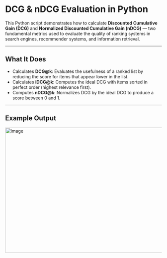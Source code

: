 #  DCG & nDCG Evaluation in Python

This Python script demonstrates how to calculate **Discounted Cumulative Gain (DCG)** and **Normalized Discounted Cumulative Gain (nDCG)** — two fundamental metrics used to evaluate the quality of ranking systems in search engines, recommender systems, and information retrieval.

---

##  What It Does

- Calculates **DCG@k**: Evaluates the usefulness of a ranked list by reducing the score for items that appear lower in the list.
- Calculates **iDCG@k**: Computes the ideal DCG with items sorted in perfect order (highest relevance first).
- Computes **nDCG@k**: Normalizes DCG by the ideal DCG to produce a score between 0 and 1.

---

##  Example Output

<img width="755" height="401" alt="image" src="https://github.com/user-attachments/assets/c497a270-c93b-4fd8-93c7-21b3e3435475" />
